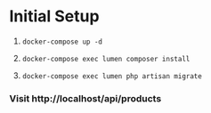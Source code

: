 # Initial Setup

1. `docker-compose up -d`

2. `docker-compose exec lumen composer install`

3. `docker-compose exec lumen php artisan migrate`

### Visit http://localhost/api/products